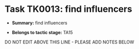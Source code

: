 # Task TK0013: find influencers

* **Summary:** find influencers

* **Belongs to tactic stage:** TA15

DO NOT EDIT ABOVE THIS LINE - PLEASE ADD NOTES BELOW
